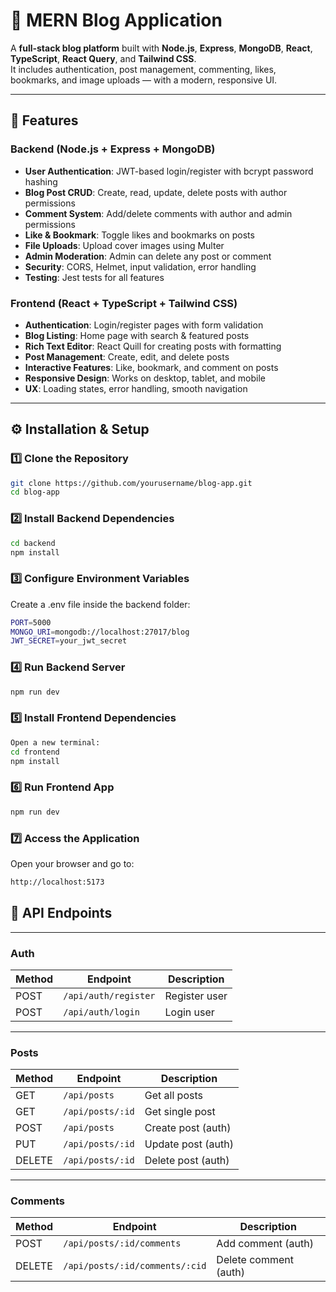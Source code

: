 # 📝 MERN Blog Application

A **full-stack blog platform** built with **Node.js**, **Express**, **MongoDB**, **React**, **TypeScript**, **React Query**, and **Tailwind CSS**.  
It includes authentication, post management, commenting, likes, bookmarks, and image uploads — with a modern, responsive UI.

---

## 🚀 Features

### Backend (Node.js + Express + MongoDB)
- **User Authentication**: JWT-based login/register with bcrypt password hashing
- **Blog Post CRUD**: Create, read, update, delete posts with author permissions
- **Comment System**: Add/delete comments with author and admin permissions
- **Like & Bookmark**: Toggle likes and bookmarks on posts
- **File Uploads**: Upload cover images using Multer
- **Admin Moderation**: Admin can delete any post or comment
- **Security**: CORS, Helmet, input validation, error handling
- **Testing**: Jest tests for all features

### Frontend (React + TypeScript + Tailwind CSS)
- **Authentication**: Login/register pages with form validation
- **Blog Listing**: Home page with search & featured posts
- **Rich Text Editor**: React Quill for creating posts with formatting
- **Post Management**: Create, edit, and delete posts
- **Interactive Features**: Like, bookmark, and comment on posts
- **Responsive Design**: Works on desktop, tablet, and mobile
- **UX**: Loading states, error handling, smooth navigation

---

## ⚙️ Installation & Setup

### 1️⃣ Clone the Repository
```bash
git clone https://github.com/yourusername/blog-app.git
cd blog-app
```
### 2️⃣ Install Backend Dependencies
```bash
cd backend
npm install
```
### 3️⃣ Configure Environment Variables
Create a .env file inside the backend folder:
```bash
PORT=5000
MONGO_URI=mongodb://localhost:27017/blog
JWT_SECRET=your_jwt_secret
```
### 4️⃣ Run Backend Server
```bash
npm run dev
```
### 5️⃣ Install Frontend Dependencies
```bash
Open a new terminal:
cd frontend
npm install
```
### 6️⃣ Run Frontend App
```bash
npm run dev
```
### 7️⃣ Access the Application
Open your browser and go to:
```bash
http://localhost:5173
```
## 📡 API Endpoints

---

### **Auth**
| Method | Endpoint              | Description   |
| ------ | --------------------- | ------------- |
| POST   | `/api/auth/register`  | Register user |
| POST   | `/api/auth/login`     | Login user    |

---

### **Posts**
| Method | Endpoint               | Description            |
| ------ | ---------------------- | ---------------------- |
| GET    | `/api/posts`           | Get all posts          |
| GET    | `/api/posts/:id`       | Get single post        |
| POST   | `/api/posts`           | Create post (auth)     |
| PUT    | `/api/posts/:id`       | Update post (auth)     |
| DELETE | `/api/posts/:id`       | Delete post (auth)     |

---

### **Comments**
| Method | Endpoint                               | Description           |
| ------ | -------------------------------------- | --------------------- |
| POST   | `/api/posts/:id/comments`              | Add comment (auth)    |
| DELETE | `/api/posts/:id/comments/:cid`         | Delete comment (auth) |



